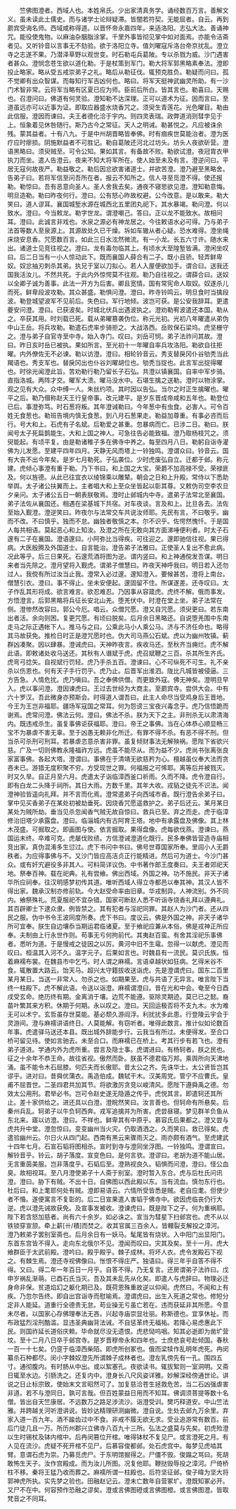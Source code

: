<!-- { "loadSidebar": true } -->
　　竺佛图澄者。西域人也。本姓帛氏。少出家清真务学。诵经数百万言。善解文义。虽未读此土儒史。而与诸学士论辩疑滞。皆闇若符契。无能屈者。自云。再到罽宾受诲名师。西域咸称得道。以晋怀帝永嘉四年。来适洛阳。志弘大法。善诵神咒。能役使鬼物。以麻油杂胭脂涂掌。千里外事皆彻见掌中如对面焉。亦能令洁斋者见。又听铃音以言事无不劾验。欲于洛阳立寺。值刘曜寇斥洛台帝京扰乱。澄立寺之志遂不果。乃潜泽草野以观世变。时石勒屯兵葛陂。专以杀戮为威。沙门遇害者甚众。澄悯念苍生欲以道化勒。于是杖策到军门。勒大将军郭黑略素奉法。澄即投止略家。略从受五戒崇弟子之礼。略后从勒征伐。辄预克胜负。勒疑而问曰。孤不觉卿有出众智谋。而每知行军吉凶何也。略曰。将军天挺神武幽灵所助。有一沙门术智非常。云将军当略有区夏已应为师。臣前后所白。皆其言也。勒喜曰。天赐也。召澄问曰。佛道有何灵验。澄知勒不达深理。正可以道术为征。因而言曰。至道虽远亦可以近事为证。即取应器盛水烧香咒之。须臾生青莲花。光色曜目。勒由此信服。澄因而谏曰。夫王者德化洽于宇内。则四灵表瑞。政弊道消则彗孛见于上。恒象着见休咎随行。斯乃古今之常征。天人之明诫。勒甚悦之。凡应被诛余残。蒙其益者。十有八九。于是中州胡晋略皆奉佛。时有痼疾世莫能治者。澄为医疗应时瘳损。阴施默益者不可胜记。勒自葛陂还河北过坊头。坊头人夜欲斫营。澄语黑略曰。须臾贼至。可令公知。果如其言。有备故不败。勒欲试澄。夜冠胄衣甲执刀而坐。遣人告澄云。夜来不知大将军所在。使人始至未及有言。澄逆问曰。平居无寇何故夜严。勒益敬之。勒后因忿欲害诸道士。并欲苦澄。澄乃避至黑略舍。告弟子曰。若将军信至问吾所在者。报云不知所之。信人寻至觅澄不得。使还报勒。勒惊曰。吾有恶意向圣人。圣人舍我去矣。通夜不寝思欲见澄。澄知勒意悔。明旦造勒。勒曰昨夜何行。澄曰。公有怒心昨故权避。公今改意。是以敢来。勒大笑曰。道人谬耳。襄国城堑水源在城西北五里团丸祀下。其水暴竭。勒问澄。何以致水。澄曰。今当敕龙。勒字世龙。谓澄嘲己。答曰。正以龙不能致水。故相问耳。澄曰。此诚言非戏也。水泉之源必有神龙居之。今往敕语水必可得。乃与弟子法首等数人至泉源上。其源故处久已干燥。坼如车辙从者心疑。恐水难得。澄坐绳床烧安息香。咒愿数百言。如此三日水泫然微流。有一小龙。长五六寸许。随水来出。诸道士见竞往视之。澄曰。龙有毒勿临其上。有顷水大至隍堑皆满。澄闲坐叹曰。后二日当有一小人惊动此下。既而襄国人薛合有二子。既小且骄。轻弄鲜卑奴。奴忿抽刃刺杀其弟。执兄于室以刀拟心。若人入屋便欲加手。谓合曰。送我还国我活汝儿。不然共死。于此内外惊愕莫不往观。勒乃自往视之。谓薛合曰。送奴以全卿子诚为善事。此法一开方为后害。卿且宽情。国有常宪命人取奴。奴遂杀儿而死。鲜卑段波攻勒。其众甚盛。勒惧问澄。澄曰。昨寺铃鸣云。明旦食时当擒段波。勒登城望波军不见前后。失色曰。军行地倾。波岂可获。是公安我辞耳。更遣夔安问澄。澄曰。已获波矣。时城北伏兵出遇波执之。澄劝勒宥波遣还本国。勒从之。卒获其用。时刘载已死。载从弟曜篡袭伪位。称元光初。光初八年曜遣从弟伪中山王岳。将兵攻勒。勒遣石虎率步骑拒之。大战洛西。岳败保石梁坞。虎坚栅守之。澄与弟子自官寺至中寺。始入寺门。叹曰。刘岳可悯。弟子法祚问其故。澄曰。昨日亥时岳已被执。果如所言。至光初十一年曜自率兵攻洛阳。勒欲自往拒曜。内外僚佐无不必谏。勒以访澄。澄曰。相轮铃音云。秀支替戾冈仆谷劬秃当此羯语也。秀支军也。替戾冈出也仆谷刘曜胡位也。劬秃当捉也。此言军出捉得曜也。时徐光闻澄此旨。苦劝勒行勒乃留长子石弘。共澄以镇襄国。自率中军步骑。直指洛城。两阵才交。曜军大溃。曜马没水中。石堪生擒之送勒。澄时以物涂掌。观之见有大众。众中缚一人。朱丝约项。其时因以告弘。当尔之时正生擒曜也。曜平之后。勒乃僣称赵天王行皇帝事。改元建平。是岁东晋成帝咸和五年也。勒登位已后。事澄弥笃。时石葱将叛。其年澄诫勒曰。今年葱中有虫食。必害人。可令百姓无食葱也。勒班告境内慎无食葱。到八月石葱果走。勒益加尊重。有事必咨而后行。号大和上。石虎有子名斌。后勒爱之甚重。忽暴病而亡。已涉二日。勒曰。朕闻号太子死扁鹊能生。大和上国之神人。可急往告必能致福。澄乃取杨枝咒之。须臾能起。有顷平复。由是勒诸稚子多在佛寺中养之。每至四月八日。勒躬自诣寺灌佛为儿发愿。至建平四年四月。天静无风而塔上一铃独鸣。澄谓众曰。铃音云。国有大丧不出今年矣。是岁七月勒死。子弘袭位。少时虎废弘自立。迁都于邺。称元建。虎倾心事澄有重于勒。乃下书曰。和上国之大宝。荣爵不加高禄不受。荣禄匪及。何以旌德。从此已往宜衣以绫锦乘以雕辇。朝会之日和上升殿。常侍以下悉助举舆。太子诸公扶翼而上。主者唱大和上至众坐皆起以彰其尊。又敕伪司空李农旦夕亲问。太子诸公五日一朝表朕敬焉。澄时止邺城内中寺。遣弟子法常北至襄国。弟子法佐从襄国还。相遇在梁基城下共宿。对车夜谈。言及和上。比旦各去。法佐至始入觐澄。澄逆笑曰。昨夜尔与法常交车共说汝师耶。先民有言。不曰敬乎。幽而不改。不曰慎乎。独而不怠。幽独者敬慎之本。尔不识乎。佐愕然愧忏。于是国人每共相语。莫起恶心和上知汝。及澄之所在无敢向其方面涕唾便利者。时太子石邃有二子在襄国。澄语邃曰。小阿弥比当得疾。可往迎之。邃即驰信往视。果已得病。大医殷腾及外国道士。自言能治。澄告弟子法雅曰。正使圣人复出不愈此病。况此等乎。后三日果死。石邃荒酒将图为逆。谓内竖曰。和上神通傥发吾谋。明日来者当先除之。澄月望将入觐虎。谓弟子僧慧曰。昨夜天神呼我曰。明日若入还勿过人。我傥有所过汝当止我。澄常入必过邃。邃知澄入。要候甚苦。澄将上南台。僧慧引衣。澄曰。事不得止。坐未安便起。邃固留不住。所谋遂差。还寺叹曰。太子作乱其形将成。欲言难言。欲忍难忍。乃因事从容箴虎。虎终不解。俄而事发。方悟澄言。后郭黑略将兵征长安北山羌。堕羌伏中。时澄在堂上坐。弟子法常在侧。澄惨然改容曰。郭公今厄。唱云。众僧咒愿。澄又自咒愿。须臾更曰。若东南出者活。余向则困。复更咒愿。有顷曰脱矣。后月余日黑略还。自说堕羌围中东南走马之际正遇帐下人。推马与之曰。公乘此马小人乘公马。济与不济任命也。略得其马故获免。推检日时正是澄咒愿时也。伪大司马燕公石斌。虎以为幽州牧镇。蓟群凶凑聚。因以肆暴。澄诫虎曰。天神昨夜言。疾收马还。至秋齐当痈烂。虎不解此语。即敕诸处收马送还。其秋有人谮斌于虎。虎召斌鞭之三百。杀其所生齐氏。虎弯弓捻矢。自视斌行罚轻。虎乃手杀五百。澄谏曰。心不可纵死不可生。礼不亲杀以伤恩也。何有天子手行罚乎。虎乃止。后晋军出淮泗。陇比凡城皆被侵逼。三方告急。人情危扰。虎乃嗔曰。吾之奉佛供僧。而更致外寇。佛无神矣。澄明旦早入。虎以事问澄。澄因谏虎曰。王过去世经为大商主。至罽宾寺。尝供大会。中有六十罗汉。吾此微身亦预斯会。时得道人谓吾曰。此主人命尽当受鸡身后王晋地。今王为王岂非福耶。疆场军寇国之常耳。何为怨谤三宝夜兴毒念乎。虎乃信悟跪而谢焉。虎常问澄。佛法云何。澄曰。佛法不杀。朕为天下之主。非刑杀无以肃清海内。既违戒杀生。虽复事佛讵获福耶。澄曰。帝王之事佛。当在心体恭心顺显畅三宝不为暴虐不害无辜。至于凶愚无赖非化所迁。有罪不得不杀。有恶不得不刑。但当杀可杀刑可刑耳。若暴虐恣意杀害非罪。虽复倾财事法无解殃祸。愿陛下省欲兴慈。广及一切则佛教永隆福祚方远。虎虽不能尽从。而为益不少。虎尚书张离张良家富事佛。各起大塔。澄谓曰。事佛在于清靖无欲慈矜为心。檀越虽仪奉大法而贪吝未已。游猎无度积聚不穷。方受现世之罪。何福报之可悕耶。离等后并被戮灭。时又久旱。自正月至六月。虎遣太子诣临漳西釜口祈雨。久而不降。虎令澄自行。即有白龙二头降于祠所。其日大雨。方数千里。其年大收。戎貊之徒先不识法。闻澄神验皆遥向礼拜。并不言而化焉。澄常遣弟子向西域市香。既行澄告余弟子曰。掌中见买香弟子在某处初被劫垂死。因烧香咒愿遥救护之。弟子后还云。某月某日某处为贼所劫。垂当见杀忽闻香气贼无故自惊曰。救兵已至。弃之而走。虎于临漳修治旧塔少承露盘。澄曰。临淄城内有古阿育王塔。地中有承露盘及佛像。其上林木茂盛。可掘取之。即画图与使。依言掘取。果得盘像。虎每欲伐燕。澄谏曰。燕国运未终。卒难可克。虎屡伐败绩。方信澄诫澄道化既行。民多奉佛皆营造寺庙相竞出家。真伪混淆多生愆过。虎下书问中书曰。佛号世尊国家所奉。里闾小人无爵秩者。为应得事佛与不。又沙门皆应高洁贞正行能精进。然后可为道士。今沙门甚众。或有奸宄避役多非其人。可料简详议伪。中书著作郎王度奏曰。夫王者郊祀天地。祭奉百神。载在祀典。礼有尝飨。佛出西域。外国之神。功不施民。非天子诸华所应祠奉。往汉明感梦初传其道。唯听西域人得立寺都邑以奉其神。其汉人皆不得出家。魏承汉制亦修前轨。今大赵受命率由旧章。华戎制异。人神流别。外不同内。飨祭殊礼。荒夏服祀不宜杂错。国家可断赵人悉不听诣寺烧香礼拜以遵典礼。其百辟卿士下逮众隶。例皆禁之。其有犯者与淫祀同罪。其赵人为沙门者。还从四民之服。伪中书令王波同度所奏。虎下书曰。度议云。佛是外国之神。非天子诸华所可宜奉。朕生自边壤忝当期运君临诸夏。至于飨祀应兼从本俗。佛是戎神正所应奉。夫制由上行永世作则。苟事无亏何拘前代。其夷赵百蛮。有舍其淫祀乐事佛者。悉听为道。于是慢戒之徒因之以厉。黄河中旧不生鼋。忽得一以献虎。澄见而叹曰。桓温其入河不久。温字元子。后果如言也。时魏县有一流民。莫识氏族。恒着麻襦布裳。在魏县市中乞丐。时人谓之麻襦。言语卓越状如狂病。乞得米谷不食。辄散置大路云。饴天马。超兴太守籍拔收送诣虎。先是澄谓虎曰。国东二百里某月某日。当送一非常人。勿杀之也。如期果至。虎与共语了无异言。唯言陛下当终一柱殿下。虎不解此语。令送以诣澄。麻襦谓澄曰。昔在光和中会。奄至今日酉戌受玄命。绝历终有期。金离消于壤。边荒不能遵。驱除灵期迹。莫已已之懿。裔苗叶繁其来方积。休期于何期。永以叹之。澄曰。天回运极否将不支九木。水为难无可以术宁。玄哲虽存世莫能。基必颓久游阎浮。利扰扰多此患。行登陵云宇会于灵游间。澄与麻襦讲语终日。人莫能解。有窃听者。唯得此数言。推计似如论数百年事。虎遣驿马送还本县。既出城外辞能步行。云我当有所过。未便得发。至合口桥可留见待。使如言驰去。未至合口。而麻襦已在桥上。考其行步有若飞也。澄有弟子道进。学通内外为虎所重。尝言及隐士事。虎谓进曰。有杨轲者。朕之民也。征之十余年不恭王命。故往省视。傲然而卧。朕虽不德君临万邦。乘舆所向天沸地涌。虽不能令木石屈膝。何匹夫而长傲耶。昔太公之齐。先诛华士。太公贤哲岂其谬乎。进对曰。昔舜优蒲衣。禹造伯成。魏轼干木。汉美周党。管宁不应曹氏。皇甫不屈晋世。二圣四君共加其节。将欲激厉贪竞以峻清风。愿陛下遵舜禹之德。勿效太公用刑。君举必书。岂可令赵史遂无隐遁之传乎。虎悦其言。即遣轲还其所止。差十家供给之。进还具以白澄。澄睆然笑曰。汝言善也。但轲命有所悬矣。后秦州兵乱。轲弟子以牛负轲西奔。戎军追擒并为所害。虎尝昼寝。梦见群羊负鱼从东北来。寤以访澄。澄曰。不祥也。鲜卑其有中原乎。慕容氏后果都之。澄又尝与虎共升中堂。澄忽惊曰。变变幽州当火灾。仍取酒洒之。久而笑曰。救已得矣。虎遣验幽州云。尔日火从四门起。西南有黑云来骤雨灭之。雨亦颇有酒气。至虎建武十四年七月。石宣石韬将图相杀。宣时到寺与澄同坐浮图。一铃独鸣。澄谓宣曰。解铃音乎。铃云。胡子落度。宣变色曰。是何言欤。澄谬曰。老胡为道不能山居。无言重茵美服。岂非落度乎。石韬后至。澄熟视良久。韬惧而问澄。澄曰。怪公血臭。故相视耳。至八月澄使弟子十人斋于别室。澄时暂入东合。虎与后杜氏问讯澄。澄曰。胁下有贼。不出十日。自佛图以西此殿以东。当有流血。慎勿东行也。杜后曰。和上耄耶何处有贼。澄即易语云。六情所受皆悉是贼。老自应耄。但使少者不惛。遂便寓言不复彰的。后二日宣果遣人害韬于佛寺中。欲因虎临丧仍行大逆。虎以澄先诫故获免。及宣事发被收。澄谏虎曰。既是陛下之子。何为重祸耶。陛下若含怒加慈者。尚有六十余岁。如必诛之。宣当为彗星下扫邺宫也。虎不从以铁锁穿宣颔。牵上薪[卄/積]而焚之。收其官属三百余人。皆轘裂支解投之漳河。澄乃敕弟子罢别室斋也。后月余日有一妖马。髦尾皆有烧状。入中阳门出显阳门。东首东宫皆不得入。走向东北俄尔不见。澄闻而叹曰。灾其及矣。至十一月。虎大飨群臣于太武前殿。澄吟曰。殿乎殿乎。棘子成林。将坏人衣。虎令发殿石下视之。有棘生焉。澄还寺视佛像曰。怅恨不得庄严。独语曰。得三年乎自答不得不得。又曰。得二年一年百日一月乎。自答不得。乃无复言。还房谓弟子法祚曰。戊申岁祸乱渐萌。已酉石氏当灭。吾及其未乱先从化矣。即遣人与虎辞曰。物理必迁身命非保。贫道焰幻之躯化期已及。既荷恩殊重故逆以仰闻。虎然曰。不闻和上有疾。乃忽尔告终。即自出宫诣寺而慰喻焉。澄谓虎曰。出生入死道之常也。修短分定非人能延。道重行全德贵无怠。苟业操无亏虽亡若在。违而获延非其所愿。今意未尽者。以国家心存佛理奉法无吝。兴起寺庙崇显壮丽。称斯德也。宜享休祉。而布政猛烈淫刑酷滥。显违圣典幽背法诫。不自惩革终无福祐。若降心易虑惠此下民。则国祚延长道俗庆赖。毕命就尽没无遗恨。虎悲恸呜咽。知其必逝即为凿圹营坟。至十二月八日卒于邺宫寺。是岁晋穆帝永和四年也。士庶悲哀号赴倾国。春秋一百一十七矣。仍窆于临漳西柴陌。即虎所创冢也。俄而梁犊作乱明年虎死。冉闵纂杀石种都尽。闵小字棘奴澄先所谓棘子成林者也。澄左乳傍先有一孔。围四五寸。通彻腹内。有时肠从中出。或以絮塞孔。夜欲读书。辄拔絮则一室洞明。又斋日辄至水边。引肠洗之。还复内中。澄身长八尺风姿详雅。妙解深经傍通世论。讲说之日止标宗致。使始末文言昭然可了。加复慈洽苍生拯救危苦。当二石凶强虐害非道。若不与澄同日。孰可言哉。但百姓蒙益日用而不知耳。佛调须菩提等数十名僧。皆出自天竺康居。不远数万之路足涉流沙。诣澄受训。樊巧释道安。中山竺法雅。并跨越关河听澄讲说。皆妙达精理研测幽微。澄自说。生处去邺九万余里。弃家入道一百九年。酒不踰齿过中不食。非戒不履无欲无求。受业追游常有数百。前后门徒几且一万。所历州郡兴立佛寺八百九十三所。弘法之盛莫与先矣。初虎殓澄以生时锡杖及钵内棺中。后冉闵篡位开棺。唯得钵杖不复见尸。或言澄死之月。有人见在流沙。虎疑不死开棺不见尸。后慕容俊都邺。处石虎宫中。每梦见虎啮其臂。意谓石虎为崇。乃募觅虎尸。于东明馆掘得之。尸僵不毁。俊蹋之骂曰。死胡敢怖生天子。汝作宫殿成。而为汝儿所图。况复他耶。鞭挞毁辱投之漳河。尸倚桥柱不移。秦将王猛乃收而葬之。麻襦所谓一柱殿也。后符坚征邺。俊子暐为坚大将郭神虎所执。实先梦之验也。田融赵记云。澄未亡数年自营冢圹。澄既知冢必开。又尸不在中。何容预作恐融之谬矣。澄或言佛图磴或言佛图橙。或言佛图澄。皆取梵音之不同耳。
